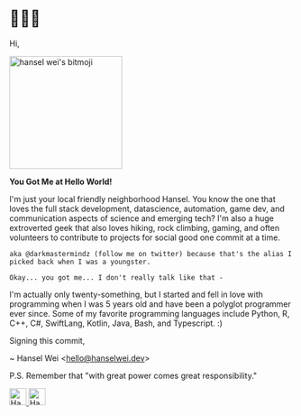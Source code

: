 # 👋🏻👀
Hi, 

<div class="bitmojiAni"><img svg-inline="" src="https://d33wubrfki0l68.cloudfront.net/3ea6eb76f06258da302d0e6688da27208299515e/3c16e/_nuxt/img/52c585f.svg" alt="hansel wei's bitmoji" class="icon" height="200px" width="200px"></div> 


**You Got Me at Hello World!**



I'm just your local friendly neighborhood Hansel. You know the one that loves the full stack development, datascience, automation, game dev, and communication aspects of science and emerging tech? I'm also a huge extroverted geek that also loves hiking, rock climbing, gaming, and often volunteers to contribute to projects for social good one commit at a time.

`aka @darkmastermindz (follow me on twitter) because that's the alias I picked back when I was a youngster.`

`Okay... you got me... I don't really talk like that -`

I'm actually only twenty-something, but I started and fell in love with programming when I was 5 years old and have been a polyglot programmer ever since. Some of my favorite programming languages include Python, R, C++, C#, SwiftLang, Kotlin, Java, Bash, and Typescript. :)


Signing this commit,

 ~ Hansel Wei <<hello@hanselwei.dev>>
 
 P.S. Remember that "with great power comes great responsibility."
 
 <a href="https://dev.to/darkmastermindz">
  <img src="https://d2fltix0v2e0sb.cloudfront.net/dev-badge.svg" alt="Hansel Wei's DEV Profile" height="30" width="30">
</a>

<a href="https://twitter.com/darkmastermindz">
  <img src="https://image.flaticon.com/icons/svg/124/124021.svg" alt="Hansel Wei's Twitter Profile" height="30" width="30" border-radius="15px 50px 30px 5px">
</a>
